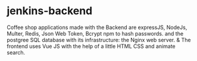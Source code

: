 # jenkins-backend
Coffee shop applications made with the Backend are expressJS, NodeJs, Multer, Redis, Json Web Token, Bcrypt npm to hash passwords. and the postgree SQL database with its infrastructure: the Nginx web server. &amp; The frontend uses Vue JS with the help of a little HTML CSS and animate search.
